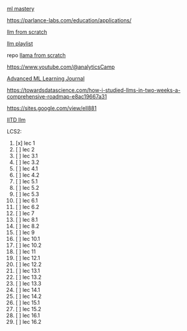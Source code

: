 [ml mastery](https://machinelearningmastery.com/7-free-resource-to-master-llms/)

https://parlance-labs.com/education/applications/

[llm from scratch](https://www.youtube.com/watch?v=Xpr8D6LeAtw&list=PLPTV0NXA_ZSgsLAr8YCgCwhPIJNNtexWu)

[llm playlist](https://youtube.com/playlist?list=PLqGkIjcOyrGnjyBHl4GE2S9kX47X96FH-&si=yt2qShph6utAi34M)

repo [llama from scratch](https://github.com/naklecha/llama3-from-scratch?tab=readme-ov-file)

https://www.youtube.com/@analyticsCamp

[Advanced ML Learning Journal](https://github.com/hesamsheikh/ml-retreat)

https://towardsdatascience.com/how-i-studied-llms-in-two-weeks-a-comprehensive-roadmap-e8ac19667a31

https://sites.google.com/view/ell881

[IITD llm ](https://www.youtube.com/watch?v=zMn37YxPD6I&list=PLqGkIjcOyrGnjyBHl4GE2S9kX47X96FH-&index=1)



LCS2:
1. [x]  lec 1
2. [ ] lec 2
3. [ ] lec 3.1
4. [ ] lec 3.2
5. [ ] lec 4.1
6. [ ] lec 4.2
7. [ ] lec 5.1
8. [ ] lec 5.2
9. [ ] lec 5.3
10. [ ] lec 6.1
11. [ ] lec 6.2
12. [ ] lec 7
13. [ ] lec 8.1
14. [ ] lec 8.2
15. [ ] lec 9
16. [ ] lec 10.1
17. [ ] lec 10.2
18. [ ] lec 11
19. [ ] lec 12.1
20. [ ] lec 12.2
21. [ ] lec 13.1
22. [ ] lec 13.2
23. [ ] lec 13.3
24. [ ] lec 14.1
25. [ ] lec 14.2
26. [ ] lec 15.1
27. [ ] lec 15.2
28. [ ] lec 16.1
29. [ ] lec 16.2